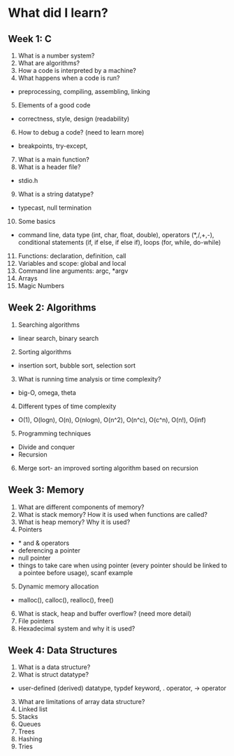 
# What did I learn?

## Week 1: C
1. What is a number system?
2. What are algorithms?
3. How a code is interpreted by a machine?
4. What happens when a code is run?
  * preprocessing, compiling, assembling, linking
5. Elements of a good code
  * correctness, style, design (readability)
6. How to debug a code? (need to learn more)
  * breakpoints, try-except,
7. What is a main function?
8. What is a header file? 
* stdio.h
9. What is a string datatype?
* typecast, null termination
10. Some basics 
* command line, data type (int, char, float, double), operators (*,/,+,-), conditional statements (if, if else, if else if), loops (for, while, do-while)
11. Functions: declaration, definition, call
12. Variables and scope: global and local
12. Command line arguments: argc, *argv
13. Arrays
14. Magic Numbers 

## Week 2: Algorithms
1. Searching algorithms
* linear search, binary search
2. Sorting algorithms
* insertion sort, bubble sort, selection sort
3. What is running time analysis or time complexity?
* big-O, omega, theta
4. Different types of time complexity
* O(1), O(logn), O(n), O(nlogn), O(n^2), O(n^c), O(c^n), O(n!), O(inf)
5. Programming techniques
* Divide and conquer
* Recursion
6. Merge sort- an improved sorting algorithm based on recursion

## Week 3: Memory
1. What are different components of memory?
2. What is stack memory? How it is used when functions are called?
3. What is heap memory? Why it is used?
4. Pointers
* \* and & operators
* deferencing a pointer
* null pointer
* things to take care when using pointer (every pointer should be linked to a pointee before usage), scanf example
5. Dynamic memory allocation
* malloc(), calloc(), realloc(), free()
6. What is stack, heap and buffer overflow? (need more detail)
7. File pointers
8. Hexadecimal system and why it is used?

## Week 4: Data Structures
1. What is a data structure?
2. What is struct datatype?
* user-defined (derived) datatype, typdef keyword, . operator, -> operator
3. What are limitations of array data structure?
4. Linked list
5. Stacks
6. Queues
7. Trees
8. Hashing
9. Tries


